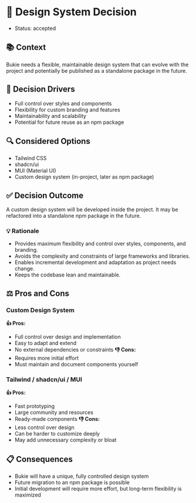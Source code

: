 # 🎨 Design System Decision
- Status: accepted

## 📚 Context
Bukie needs a flexible, maintainable design system that can evolve with the project and potentially be published as a standalone package in the future.

## 🎯 Decision Drivers
- Full control over styles and components
- Flexibility for custom branding and features
- Maintainability and scalability
- Potential for future reuse as an npm package

## 🔍 Considered Options
- Tailwind CSS
- shadcn/ui
- MUI (Material UI)
- Custom design system (in-project, later as npm package)

## ✅ Decision Outcome
A custom design system will be developed inside the project. It may be refactored into a standalone npm package in the future.

### 💡 Rationale
- Provides maximum flexibility and control over styles, components, and branding.
- Avoids the complexity and constraints of large frameworks and libraries.
- Enables incremental development and adaptation as project needs change.
- Keeps the codebase lean and maintainable.

## ⚖️ Pros and Cons
### Custom Design System
**👍 Pros:**
- Full control over design and implementation
- Easy to adapt and extend
- No external dependencies or constraints
**👎 Cons:**
- Requires more initial effort
- Must maintain and document components yourself

### Tailwind / shadcn/ui / MUI
**👍 Pros:**
- Fast prototyping
- Large community and resources
- Ready-made components
**👎 Cons:**
- Less control over design
- Can be harder to customize deeply
- May add unnecessary complexity or bloat

## 📋 Consequences
- Bukie will have a unique, fully controlled design system
- Future migration to an npm package is possible
- Initial development will require more effort, but long-term flexibility is maximized
